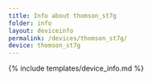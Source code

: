 ```yaml
---
title: Info about thomson_st7g
folder: info
layout: deviceinfo
permalink: /devices/thomson_st7g/
device: thomson_st7g
---
```

{% include templates/device_info.md %}

